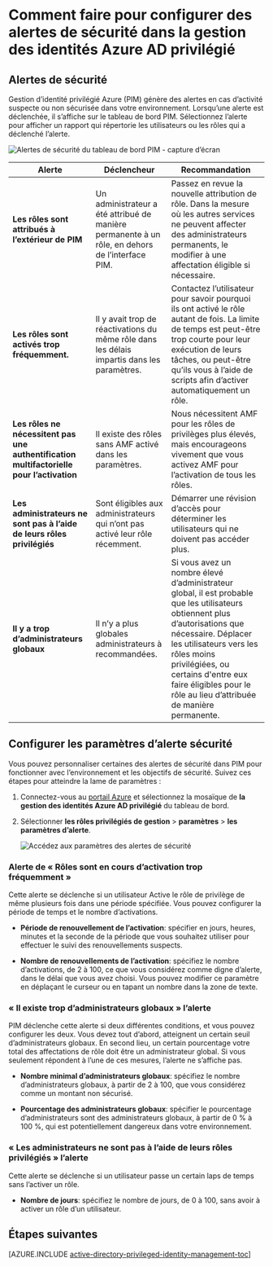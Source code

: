 <properties
   pageTitle="Comment faire pour configurer des alertes de sécurité | Microsoft Azure"
   description="Apprenez à configurer les alertes de sécurité pour l’extension de la gestion des identités Azure privilégié."
   services="active-directory"
   documentationCenter=""
   authors="kgremban"
   manager="femila"
   editor=""/>

<tags
   ms.service="active-directory"
   ms.devlang="na"
   ms.topic="article"
   ms.tgt_pltfrm="na"
   ms.workload="identity"
   ms.date="09/02/2016"
   ms.author="kgremban"/>

# <a name="how-to-configure-security-alerts-in-azure-ad-privileged-identity-management"></a>Comment faire pour configurer des alertes de sécurité dans la gestion des identités Azure AD privilégié

## <a name="security-alerts"></a>Alertes de sécurité
Gestion d’identité privilégié Azure (PIM) génère des alertes en cas d’activité suspecte ou non sécurisée dans votre environnement. Lorsqu’une alerte est déclenchée, il s’affiche sur le tableau de bord PIM. Sélectionnez l’alerte pour afficher un rapport qui répertorie les utilisateurs ou les rôles qui a déclenché l’alerte.

![Alertes de sécurité du tableau de bord PIM - capture d’écran][1]



| Alerte | Déclencheur | Recommandation |
| ----- | ------- | -------------- |
| **Les rôles sont attribués à l’extérieur de PIM** | Un administrateur a été attribué de manière permanente à un rôle, en dehors de l’interface PIM. | Passez en revue la nouvelle attribution de rôle. Dans la mesure où les autres services ne peuvent affecter des administrateurs permanents, le modifier à une affectation éligible si nécessaire. |
| **Les rôles sont activés trop fréquemment.** | Il y avait trop de réactivations du même rôle dans les délais impartis dans les paramètres. | Contactez l’utilisateur pour savoir pourquoi ils ont activé le rôle autant de fois. La limite de temps est peut-être trop courte pour leur exécution de leurs tâches, ou peut-être qu’ils vous à l’aide de scripts afin d’activer automatiquement un rôle. |
| **Les rôles ne nécessitent pas une authentification multifactorielle pour l’activation** | Il existe des rôles sans AMF activé dans les paramètres. | Nous nécessitent AMF pour les rôles de privilèges plus élevés, mais encourageons vivement que vous activez AMF pour l’activation de tous les rôles. |
| **Les administrateurs ne sont pas à l’aide de leurs rôles privilégiés** | Sont éligibles aux administrateurs qui n’ont pas activé leur rôle récemment. | Démarrer une révision d’accès pour déterminer les utilisateurs qui ne doivent pas accéder plus. |
| **Il y a trop d’administrateurs globaux** | Il n’y a plus globales administrateurs à recommandées. | Si vous avez un nombre élevé d’administrateur global, il est probable que les utilisateurs obtiennent plus d’autorisations que nécessaire. Déplacer les utilisateurs vers les rôles moins privilégiées, ou certains d'entre eux faire éligibles pour le rôle au lieu d’attribuée de manière permanente. |

## <a name="configure-security-alert-settings"></a>Configurer les paramètres d’alerte sécurité

Vous pouvez personnaliser certaines des alertes de sécurité dans PIM pour fonctionner avec l’environnement et les objectifs de sécurité. Suivez ces étapes pour atteindre la lame de paramètres :

1. Connectez-vous au [portail Azure](https://portal.azure.com/) et sélectionnez la mosaïque de **la gestion des identités Azure AD privilégié** du tableau de bord.
2. Sélectionner **les rôles privilégiés de gestion** > **paramètres** > **les paramètres d’alerte**.

    ![Accédez aux paramètres des alertes de sécurité][2]

### <a name="roles-are-being-activated-too-frequently-alert"></a>Alerte de « Rôles sont en cours d’activation trop fréquemment »

Cette alerte se déclenche si un utilisateur Active le rôle de privilège de même plusieurs fois dans une période spécifiée. Vous pouvez configurer la période de temps et le nombre d’activations.

- **Période de renouvellement de l’activation**: spécifier en jours, heures, minutes et la seconde de la période que vous souhaitez utiliser pour effectuer le suivi des renouvellements suspects.

- **Nombre de renouvellements de l’activation**: spécifiez le nombre d’activations, de 2 à 100, ce que vous considérez comme digne d’alerte, dans le délai que vous avez choisi. Vous pouvez modifier ce paramètre en déplaçant le curseur ou en tapant un nombre dans la zone de texte.


### <a name="there-are-too-many-global-administrators-alert"></a>« Il existe trop d’administrateurs globaux » l’alerte

PIM déclenche cette alerte si deux différentes conditions, et vous pouvez configurer les deux. Vous devez tout d’abord, atteignent un certain seuil d’administrateurs globaux. En second lieu, un certain pourcentage votre total des affectations de rôle doit être un administrateur global. Si vous seulement répondent à l’une de ces mesures, l’alerte ne s’affiche pas.  

- **Nombre minimal d’administrateurs globaux**: spécifiez le nombre d’administrateurs globaux, à partir de 2 à 100, que vous considérez comme un montant non sécurisé.

- **Pourcentage des administrateurs globaux**: spécifier le pourcentage d’administrateurs sont des administrateurs globaux, à partir de 0 % à 100 %, qui est potentiellement dangereux dans votre environnement.

### <a name="administrators-arent-using-their-privileged-roles-alert"></a>« Les administrateurs ne sont pas à l’aide de leurs rôles privilégiés » l’alerte

Cette alerte se déclenche si un utilisateur passe un certain laps de temps sans l’activer un rôle.

- **Nombre de jours**: spécifiez le nombre de jours, de 0 à 100, sans avoir à activer un rôle d’un utilisateur.

<!--Every topic should have next steps and links to the next logical set of content to keep the customer engaged-->
## <a name="next-steps"></a>Étapes suivantes
[AZURE.INCLUDE [active-directory-privileged-identity-management-toc](../../includes/active-directory-privileged-identity-management-toc.md)]


<!--Image references-->

[1]: ./media/active-directory-privileged-identity-management-how-to-configure-security-alerts/PIM_security_dash.png
[2]: ./media/active-directory-privileged-identity-management-how-to-configure-security-alerts/PIM_security_settings.png
